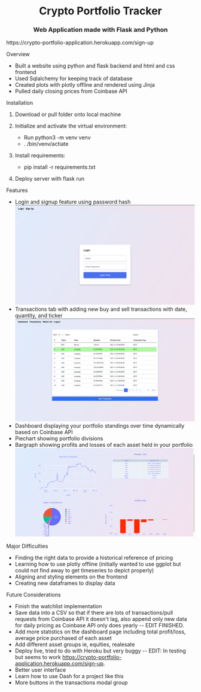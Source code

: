 <h1 align="center">Crypto Portfolio Tracker</h1>
<h3 align="center">Web Application made with Flask and Python</h3>
https://crypto-portfolio-application.herokuapp.com/sign-up
<p align ="left">Overview</p>

- Built a website using python and flask backend and html and css frontend 
- Used Sqlalchemy for keeping track of database 
- Created plots with plotly offline and rendered using Jinja 
- Pulled daily closing prices from Coinbase API 

<p align = "left"> Installation</p>

1. Download or pull folder onto local machine

2. Initialize and activate the virtual environment:
    - Run python3 -m venv venv
    - .  /bin/venv/actiate
3. Install requirements:
    - pip install -r requirements.txt
4. Deploy server with flask run 
<p align ="left">Features</p>

- Login and signup feature using password hash 
![Screenshot](1.png)
- Transactions tab with adding new buy and sell transactions with date, quantity, and ticker
![Screenshot](2.png)
- Dashboard displaying your portfolio standings over time dynamically based on Coinbase API
- Piechart showing portfolio divisions
- Bargraph showing profits and losses of each asset held in your portfolio 
![Screenshot](3.png)

<p align = "left"> Major Difficulties</p>

- Finding the right data to provide a historical reference of pricing 
- Learning how to use plotly offline (initially wanted to use ggplot but could not find away to get timeseries to depict properly)
- Aligning and styling elements on the frontend
- Creating new dataframes to display data 

<p align ="left">Future Considerations</p>

- Finish the watchlist implementation
- Save data into a CSV so that if there are lots of transactions/pull requests from Coinbase API it doesn't lag, also append only new data for daily pricing as Coinbase API only does yearly 
    -- EDIT FINISHED. 
- Add more statistics on the dashboard page including total profit/loss, average price purchased of each asset
- Add different asset groups ie, equities, realesate
- Deploy live, tried to do with Heroku but very buggy 
    -- EDIT: In testing but seems to work https://crypto-portfolio-application.herokuapp.com/sign-up.
- Better user interface 
- Learn how to use Dash for a project like this 
- More buttons in the transactions modal group 

